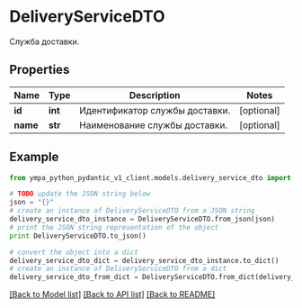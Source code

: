 # DeliveryServiceDTO

Служба доставки.

## Properties
Name | Type | Description | Notes
------------ | ------------- | ------------- | -------------
**id** | **int** | Идентификатор службы доставки. | [optional] 
**name** | **str** | Наименование службы доставки. | [optional] 

## Example

```python
from ympa_python_pydantic_v1_client.models.delivery_service_dto import DeliveryServiceDTO

# TODO update the JSON string below
json = "{}"
# create an instance of DeliveryServiceDTO from a JSON string
delivery_service_dto_instance = DeliveryServiceDTO.from_json(json)
# print the JSON string representation of the object
print DeliveryServiceDTO.to_json()

# convert the object into a dict
delivery_service_dto_dict = delivery_service_dto_instance.to_dict()
# create an instance of DeliveryServiceDTO from a dict
delivery_service_dto_from_dict = DeliveryServiceDTO.from_dict(delivery_service_dto_dict)
```
[[Back to Model list]](../README.md#documentation-for-models) [[Back to API list]](../README.md#documentation-for-api-endpoints) [[Back to README]](../README.md)


